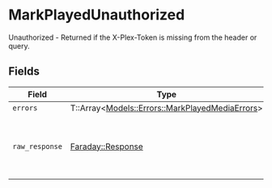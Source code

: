 # MarkPlayedUnauthorized

Unauthorized - Returned if the X-Plex-Token is missing from the header or query.


## Fields

| Field                                                                                           | Type                                                                                            | Required                                                                                        | Description                                                                                     |
| ----------------------------------------------------------------------------------------------- | ----------------------------------------------------------------------------------------------- | ----------------------------------------------------------------------------------------------- | ----------------------------------------------------------------------------------------------- |
| `errors`                                                                                        | T::Array<[Models::Errors::MarkPlayedMediaErrors](../../models/errors/markplayedmediaerrors.md)> | :heavy_minus_sign:                                                                              | N/A                                                                                             |
| `raw_response`                                                                                  | [Faraday::Response](https://www.rubydoc.info/gems/faraday/Faraday/Response)                     | :heavy_minus_sign:                                                                              | Raw HTTP response; suitable for custom response parsing                                         |